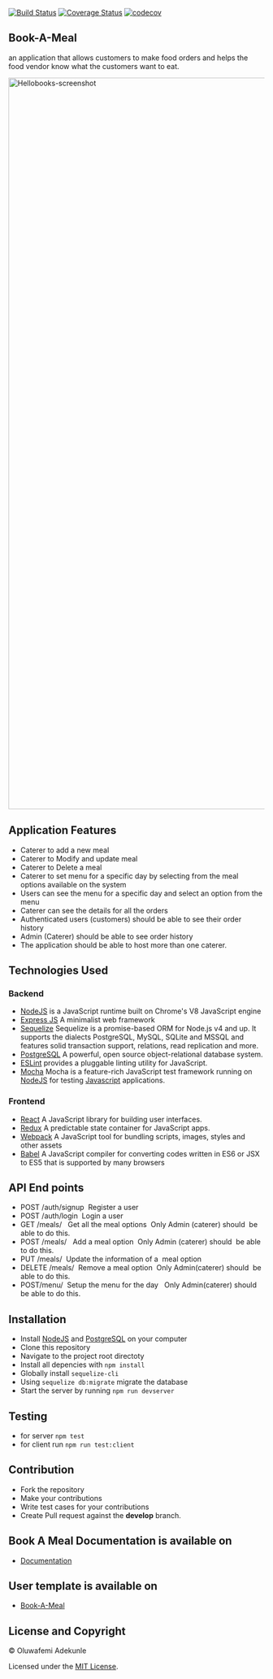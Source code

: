 [![Build Status](https://travis-ci.org/phemonick/Book-A-Meal.svg?branch=develop)](https://travis-ci.org/phemonick/Book-A-Meal)
[![Coverage Status](https://coveralls.io/repos/github/phemonick/Book-A-Meal/badge.svg?branch=develop&service=github)](https://coveralls.io/github/phemonick/Book-A-Meal?branch=develop)
[![codecov](https://codecov.io/gh/phemonick/Book-A-Meal/branch/develop/graph/badge.svg)](https://codecov.io/gh/phemonick/Book-A-Meal)

## Book-A-Meal
 an application that allows customers to make food orders and helps the food
vendor know what the customers want to eat.

<img width="1440" alt="Hellobooks-screenshot" src="/screenshot/screen.png">
<br />

## Application Features
- Caterer to add a new meal
- Caterer to Modify and update meal
- Caterer to Delete a meal
- Caterer to set menu for a specific day by selecting from the meal options available on the system
- Users can see the menu for a specific day and select an option from the menu
- Caterer can see the details for all the orders
- Authenticated users (customers) should be able to see their order history
- Admin (Caterer) should be able to see order history
- The application should be able to host more than one caterer.

## Technologies Used

### Backend

- [NodeJS](http://nodejs.org/en) is a JavaScript runtime built on Chrome's V8 JavaScript engine
- [Express JS](http://express.com) A minimalist web framework
- [Sequelize](http://docs.sequelizejs.com/) Sequelize is a promise-based ORM for Node.js v4 and up. It supports the dialects PostgreSQL, MySQL, SQLite and MSSQL and features solid transaction support, relations, read replication and more.
- [PostgreSQL](https://www.postgresql.org/) A powerful, open source object-relational database system.
- [ESLint](eslint.org) provides a pluggable linting utility for JavaScript.
- [Mocha](https://mochajs.org/) Mocha is a feature-rich JavaScript test framework running on [NodeJS](nodejs.org/en) for testing [Javascript](javascript.com) applications.

### Frontend
- [React](https://facebook.github.io/react/) A JavaScript library for building user interfaces.
- [Redux](http://redux.js.org/) A predictable state container for JavaScript apps.
- [Webpack](https://webpack.js.org/) A JavaScript tool for bundling scripts, images, styles and other assets
- [Babel](https://babeljs.io/) A JavaScript compiler for converting codes written in ES6 or JSX to ES5 that is supported by many browsers

## API End points
- POST /auth/signup     Register a user   
- POST /auth/login      Login a user   
- GET /meals/            Get all the meal options  Only Admin (caterer) should  be able to do this. 
- POST /meals/           Add a meal option  Only Admin (caterer) should  be able to do this. 
- PUT /meals/<mealId>    Update the information of a  meal option 
- DELETE /meals/<mealId>  Remove a meal option  Only Admin(caterer) should  be able to do this. 
- POST/menu/              Setup the menu for the day   Only Admin(caterer) should  be able to do this. 
 
## Installation

- Install [NodeJS](http://nodejs.org/en) and [PostgreSQL](https://www.postgresql.org/) on your computer
- Clone this repository 
- Navigate to the project root directoty
- Install all depencies with ```npm install```
- Globally install ```sequelize-cli```
- Using ```sequelize db:migrate``` migrate the database
- Start the server by running ```npm run devserver```

## Testing
- for server `npm test`
- for client run `npm run test:client`

## Contribution

- Fork the repository
- Make your contributions
- Write test cases for your contributions
- Create Pull request against the **develop** branch.

## Book A Meal Documentation is available on

  - [Documentation](https://book-meal.herokuapp.com/api-docs)



## User template is available on

- [Book-A-Meal](https://book-meal.herokuapp.com)

## License and Copyright

&copy; Oluwafemi Adekunle

Licensed under the [MIT License](LICENSE).
